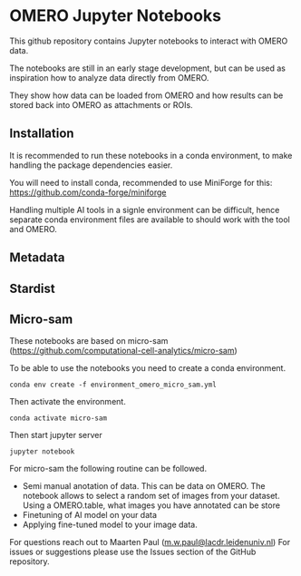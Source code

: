 # OMERO Jupyter Notebooks

This github repository contains Jupyter notebooks to interact with OMERO data.

The notebooks are still in an early stage development, but can be used as inspiration how to analyze data directly from OMERO.

They show how data can be loaded from OMERO and how results can be stored back into OMERO as attachments or ROIs.

## Installation 
It is recommended to run these notebooks in a conda environment, to make handling the package dependencies easier.

You will need to install conda, recommended to use MiniForge for this:
https://github.com/conda-forge/miniforge

Handling multiple AI tools in a signle environment can be difficult, 
hence separate conda environment files are available to should work with the tool and OMERO.

## Metadata

## Stardist

## Micro-sam
These notebooks are based on micro-sam (https://github.com/computational-cell-analytics/micro-sam)

To be able to use the notebooks you need to create a conda environment.
```
conda env create -f environment_omero_micro_sam.yml
```
Then activate the environment.
```
conda activate micro-sam
```
Then start jupyter server
```
jupyter notebook
```

For micro-sam the following routine can be followed.

- Semi manual anotation of data. This can be data on OMERO. The notebook allows to select a random set of images from your dataset. Using a OMERO.table, what images you have annotated can be store
- Finetuning of AI model on your data
- Applying fine-tuned model to your image data.

For questions reach out to Maarten Paul (m.w.paul@lacdr.leidenuniv.nl)
For issues or suggestions please use the Issues section of the GitHub repository.
